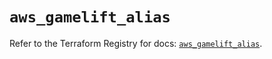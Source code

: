 # `aws_gamelift_alias`

Refer to the Terraform Registry for docs: [`aws_gamelift_alias`](https://registry.terraform.io/providers/hashicorp/aws/3.76.1/docs/resources/gamelift_alias).
